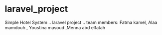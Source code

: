 # laravel_project
Simple Hotel System .. laravel project .. team members: Fatma kamel, Alaa mamdouh , Youstina masoud ,Menna abd elfatah

